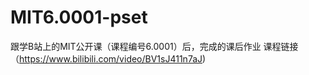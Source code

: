 # MIT6.0001-pset
跟学B站上的MIT公开课（课程编号6.0001）后，完成的课后作业
课程链接（https://www.bilibili.com/video/BV1sJ411n7aJ)
